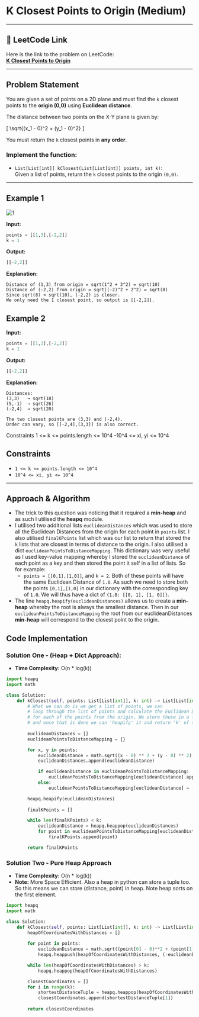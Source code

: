# K Closest Points to Origin (Medium)

---

## 🔗 LeetCode Link

Here is the link to the problem on LeetCode:  
[**K Closest Points to Origin**](https://leetcode.com/problems/k-closest-points-to-origin/)

---

## Problem Statement

You are given a set of points on a 2D plane and must find the `k` closest points to the **origin (0,0)** using **Euclidean distance**.

The distance between two points on the X-Y plane is given by:

\[
\sqrt{(x_1 - 0)^2 + (y_1 - 0)^2}
\]

You must return the `k` closest points in **any order**.

### **Implement the function:**

- `List[List[int]] kClosest(List[List[int]] points, int k)`:  
  Given a list of points, return the `k` closest points to the origin `(0,0)`.

---

## **Example 1**

![1](https://github.com/user-attachments/assets/f082e24d-32f1-4ae0-88d9-7c3c0f362311)

**Input:**
```python
points = [[1,3],[-2,2]]
k = 1
```

**Output:**
```python
[[-2,2]]
```

**Explanation:**
```plaintext
Distance of (1,3) from origin = sqrt(1^2 + 3^2) = sqrt(10)
Distance of (-2,2) from origin = sqrt((-2)^2 + 2^2) = sqrt(8)
Since sqrt(8) < sqrt(10), (-2,2) is closer.
We only need the 1 closest point, so output is [[-2,2]].
```

## **Example 2**

**Input:**
```python
points = [[1,3],[-2,2]]
k = 1
```

**Output:**
```python
[[-2,2]]
```

**Explanation:**
```plaintext
Distances:
(3,3)   → sqrt(18)
(5,-1)  → sqrt(26)
(-2,4)  → sqrt(20)

The two closest points are (3,3) and (-2,4).
Order can vary, so [[-2,4],[3,3]] is also correct.
```

Constraints
1 <= k <= points.length <= 10^4
-10^4 <= xi, yi <= 10^4

## Constraints

- `1 <= k <= points.length <= 10^4`
- `10^4 <= xi, yi <= 10^4`

---

## Approach & Algorithm
- The trick to this question was noticing that it required a **min-heap** and as such I utilised the **heapq** module.
- I utilised two additional lists `euclideanDistances` which was used to store all the Euclidean Distances from the origin for each point in `points` list. I also utilised `finalKPoints` list which was our list to return that stored the `k` lists that are closest in terms of distance to the origin. I also utilised a dict `euclideanPointsToDistanceMapping`. This dictionary was very useful as I used key-value mapping whereby I stored the `euclideanDistance` of each point as a key and then stored the point it self in a list of lists. So for example:
  - `points = [[0,1],[1,0]]`, and `k = 2`. Both of these points will have the same Euclidean Distance of `1.0`. As such we need to store both the points `[0,1],[1,0]` in our dictionary with the corresponding key of `1.0`. We will thus have a dict of `{1.0: [[0, 1], [1, 0]]}`.
- The line `heapq.heapify(euclideanDistances)` allows us to create a **min-heap** whereby the root is always the smallest distance. Then in our `euclideanPointsToDistanceMapping` the root from our euclideanDistances **min-heap** will correspond to the closest point to the origin.

## Code Implementation

### Solution One - (Heap + Dict Approach):

- **Time Complexity:** O(n \* log(k))

```python
import heapq
import math

class Solution:
    def kClosest(self, points: List[List[int]], k: int) -> List[List[int]]:
        # What we can do is we get a list of points, we can 
        # loop through the list of points and calculate the Euclidean Distance
        # for each of the points from the origin. We store these in a list
        # and once that is done we can 'heapify' it and return 'k' of the points.
        
        euclideanDistances = []
        euclideanPointsToDistanceMapping = {}

        for x, y in points:
            euclideanDistance = math.sqrt((x - 0) ** 2 + (y - 0) ** 2)
            euclideanDistances.append(euclideanDistance)

            if euclideanDistance in euclideanPointsToDistanceMapping:
                euclideanPointsToDistanceMapping[euclideanDistance].append([x, y])
            else:
                euclideanPointsToDistanceMapping[euclideanDistance] = [[x, y]]

        heapq.heapify(euclideanDistances)
        
        finalKPoints = []

        while len(finalKPoints) < k:
            euclideanDistance = heapq.heappop(euclideanDistances)
            for point in euclideanPointsToDistanceMapping[euclideanDistance]:
                finalKPoints.append(point)

        return finalKPoints
```

### Solution Two - Pure Heap Approach

- **Time Complexity:** O(n \* log(k))
- **Note:** More Space Efficient. Also a heap in python can store a tuple too. So this means we can store (distance, point) in heap. Note heap sorts on the first element.

```python
import heapq
import math

class Solution:
    def kClosest(self, points: List[List[int]], k: int) -> List[List[int]]:
        heapOfCoordinatesWithDistances = []
        
        for point in points:
            euclideanDistance = math.sqrt((point[0] - 0)**2 + (point[1] - 0)**2)
            heapq.heappush(heapOfCoordinatesWithDistances, (-euclideanDistance, point))

        while len(heapOfCoordinatesWithDistances) > k:
            heapq.heappop(heapOfCoordinatesWithDistances)

        closestCoordinates = []
        for i in range(k):
            shortestDistanceTuple = heapq.heappop(heapOfCoordinatesWithDistances)
            closestCoordinates.append(shortestDistanceTuple[1])
        
        return closestCoordinates
```


